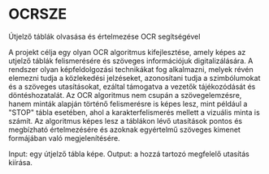 # OCRSZE
Útjelző táblák olvasása és értelmezése OCR segítségével

A projekt célja egy olyan OCR algoritmus kifejlesztése, amely képes az utjelző táblák felismerésére és szöveges információjuk digitalizálására. A rendszer olyan képfeldolgozási technikákat fog alkalmazni, melyek révén elemezni tudja a közlekedési jelzéseket, azonosítani tudja a szimbólumokat és a szöveges utasításokat, ezáltal támogatva a vezetők tájékozódását és döntéshozatalát. 
Az OCR algoritmus nem csupán a szövegelemzésre, hanem minták alapján történő felismerésre is képes lesz, mint például a "STOP" tábla esetében, ahol a karakterfelismerés mellett a vizuális minta is számít. Az algoritmus képes lesz a táblákon lévő utasítások pontos és megbízható értelmezésére és azoknak egyértelmű szöveges kimenet formájában való megjelenítésére. 

Input: egy útjelző tábla képe.
Output: a hozzá tartozó megfelelő utasítás kiírása. 
